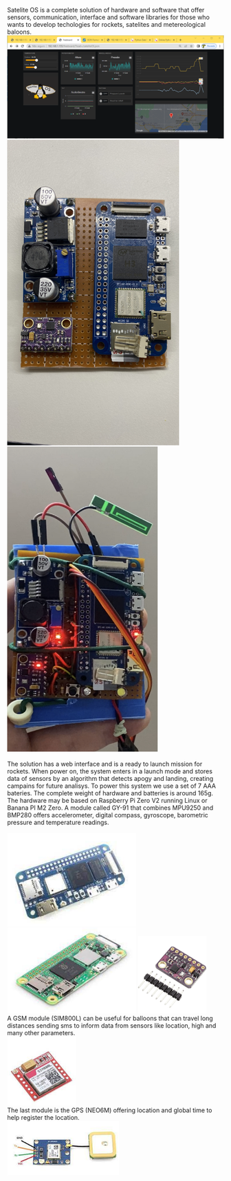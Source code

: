 
Satelite OS is a complete solution of hardware and software that offer sensors, communication, interface and software libraries for those who wants to develop techologies for rockets, satelites and metereological baloons.
<br><img src="./Image/SateliteOS-Interface.png" width=900><br>
<img src="./Hardware/prototype_.jpg" width=400><img src="./Hardware/prototype.png" width=350 height=710><br>
<br> The solution has a web interface and is a ready to launch mission for rockets. When power on, the system enters in a launch mode and stores data
of sensors by an algorithm that detects apogy and landing, creating campains for future analisys. To power this system we use a set of 7 AAA bateries. The complete weight of hardware and batteries is around 165g.<br>
The hardware may be based on Raspberry Pi Zero V2 running Linux or Banana PI M2 Zero. A module called GY-91 that combines MPU9250 and BMP280 offers accelerometer, digital compass, gyroscope, barometric pressure and temperature readings.<br>
<br><img src="./Hardware/bananaPI-M2.jpg" width=300> 
<br><img src="./Hardware/RPI Zero V2.png" width=300> 
<img src="./Hardware/GY-91-MPU9250-BMP280.png" width=160><br>
A GSM module (SIM800L) can be useful for balloons that can travel long distances sending sms to inform data from sensors like location, high and many other parameters.
<br><img src="./Hardware/GSM-SMS-SIM800L.jpg" width=160><br>
The last module is the GPS (NEO6M) offering location and global time to help register the location.<br>
<img src="./Hardware/NEO6M-GPS-Module.jpg" width=260><br>

